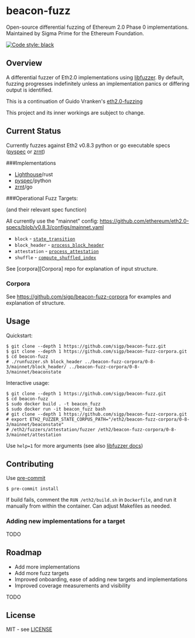 # beacon-fuzz

Open-source differential fuzzing of Ethereum 2.0 Phase 0 implementations. Maintained by Sigma Prime for the Ethereum Foundation.

[![Code style: black](https://img.shields.io/badge/code%20style-black-000000.svg)](https://github.com/psf/black)

## Overview

A differential fuzzer of Eth2.0 implementations using [libfuzzer](https://llvm.org/docs/LibFuzzer.html). By default, fuzzing progresses indefinitely unless an implementation panics or differing output is identified.

This is a continuation of Guido Vranken's [eth2.0-fuzzing](https://github.com/guidovranken/eth2.0-fuzzing)

This project and its inner workings are subject to change.

## Current Status

Currently fuzzes against Eth2 v0.8.3 python or go executable specs ([pyspec](https://github.com/ethereum/eth2.0-specs/tree/v0.8.3/test_libs/pyspec) or [zrnt](https://github.com/protolambda/zrnt/tree/v0.8.3))


###Implementations

* [Lighthouse](https://github.com/sigp/lighthouse/)/rust
* [pyspec](https://github.com/ethereum/eth2.0-specs/tree/dev/test_libs/pyspec)/python
* [zrnt](https://github.com/protolambda/zrnt/)/go

###Operational Fuzz Targets:

(and their relevant spec function)

All currently use the "mainnet" config: https://github.com/ethereum/eth2.0-specs/blob/v0.8.3/configs/mainnet.yaml

* `block` - [`state_transition`](https://github.com/ethereum/eth2.0-specs/blob/v0.8.3/specs/core/0_beacon-chain.md#beacon-chain-state-transition-function)
* `block_header` - [`process_block_header`](https://github.com/ethereum/eth2.0-specs/blob/v0.8.3/specs/core/0_beacon-chain.md#block-header)
* `attestation` - [`process_attestation`](https://github.com/ethereum/eth2.0-specs/blob/v0.8.3/specs/core/0_beacon-chain.md#attestations)
* `shuffle` -  [`compute_shuffled_index`](https://github.com/ethereum/eth2.0-specs/blob/v0.8.3/specs/core/0_beacon-chain.md#compute_shuffled_index)

See [corpora][Corpora] repo for explanation of input structure.

### Corpora

See https://github.com/sigp/beacon-fuzz-corpora for examples and explanation of structure.


## Usage

Quickstart:

```console
$ git clone --depth 1 https://github.com/sigp/beacon-fuzz.git
$ git clone --depth 1 https://github.com/sigp/beacon-fuzz-corpora.git
$ cd beacon-fuzz
# ./runfuzzer.sh block_header ../beacon-fuzz-corpora/0-8-3/mainnet/block_header/ ../beacon-fuzz-corpora/0-8-3/mainnet/beaconstate
```

Interactive usage:

```console
$ git clone --depth 1 https://github.com/sigp/beacon-fuzz.git
$ cd beacon-fuzz
$ sudo docker build . -t beacon_fuzz
$ sudo docker run -it beacon_fuzz bash
# git clone --depth 1 https://github.com/sigp/beacon-fuzz-corpora.git
# export ETH2_FUZZER_STATE_CORPUS_PATH="/eth2/beacon-fuzz-corpora/0-8-3/mainnet/beaconstate"
# /eth2/fuzzers/attestation/fuzzer /eth2/beacon-fuzz-corpora/0-8-3/mainnet/attestation
```

Use `help=1` for more arguments (see also [libfuzzer docs](https://llvm.org/docs/LibFuzzer.html))


## Contributing

Use [pre-commit](https://pre-commit.com/)

```console
$ pre-commit install
```

If build fails, comment the `RUN /eth2/build.sh` in `Dockerfile`, and run it manually from within the container. Can adjust Makefiles as needed.

### Adding new implementations for a target

TODO

## Roadmap

- Add more implementations
- Add more fuzz targets
- Improved onboarding, ease of adding new targets and implementations
- Improved coverage measurements and visibility

TODO

## License

MIT - see [LICENSE](./LICENSE)
